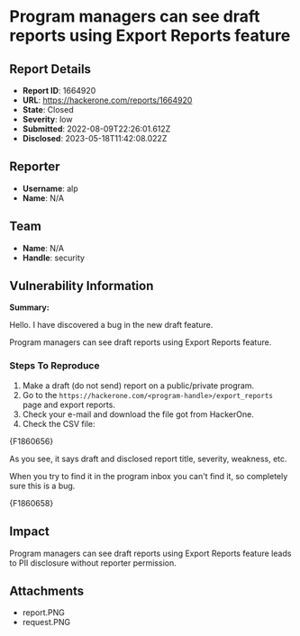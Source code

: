 # Program managers can see draft reports using Export Reports feature

## Report Details
- **Report ID**: 1664920
- **URL**: https://hackerone.com/reports/1664920
- **State**: Closed
- **Severity**: low
- **Submitted**: 2022-08-09T22:26:01.612Z
- **Disclosed**: 2023-05-18T11:42:08.022Z

## Reporter
- **Username**: alp
- **Name**: N/A

## Team
- **Name**: N/A
- **Handle**: security

## Vulnerability Information
**Summary:**

Hello. I have discovered a bug in the new draft feature. 

Program managers can see draft reports using Export Reports feature. 

### Steps To Reproduce

1. Make a draft (do not send) report on a public/private program.
2. Go to the `https://hackerone.com/<program-handle>/export_reports` page and export reports.
3. Check your e-mail and download the file got from HackerOne.
4. Check the CSV file:

{F1860656}

As you see, it says draft and disclosed report title, severity, weakness, etc.

When you try to find it in the program inbox you can't find it, so completely sure this is a bug.

{F1860658}

## Impact

Program managers can see draft reports using Export Reports feature leads to PII disclosure without reporter permission.

## Attachments
- report.PNG
- request.PNG
